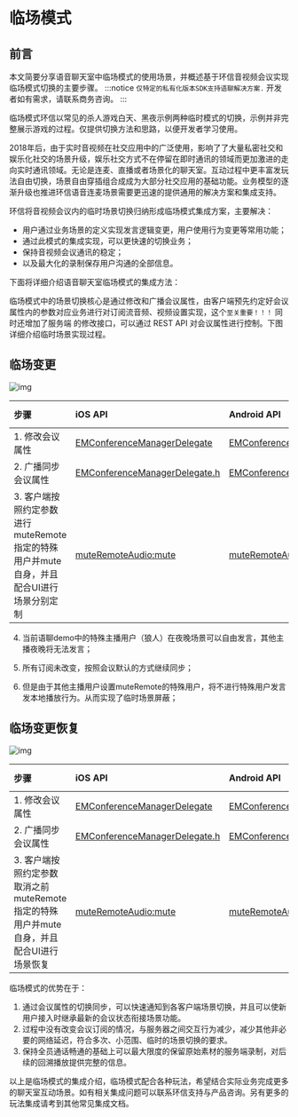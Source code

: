 # 临场模式

## 前言

本文简要分享语音聊天室中临场模式的使用场景，并概述基于环信音视频会议实现临场模式切换的主要步骤。
:::notice
`仅特定的私有化版本SDK支持语聊解决方案.` 开发者如有需求，请联系商务咨询。
:::

临场模式环信以常见的杀人游戏白天、黑夜示例两种临时模式的切换，示例并非完整展示游戏的过程。仅提供切换方法和思路，以便开发者学习使用。

2018年后，由于实时音视频在社交应用中的广泛使用，影响了了大量私密社交和娱乐化社交的场景升级，娱乐社交方式不在停留在即时通讯的领域而更加激进的走向实时通讯领域。无论是连麦、直播或者场景化的聊天室。互动过程中更丰富发玩法自由切换，场景自由穿插组合成成为大部分社交应用的基础功能。业务模型的逐渐升级也推进环信语音连麦场景需要更迅速的提供通用的解决方案和集成支持。

环信将音视频会议内的临时场景切换归纳形成临场模式集成方案，主要解决：

- 用户通过业务场景的定义实现发言逻辑变更，用户使用行为变更等常用功能；
- 通过此模式的集成实现，可以更快速的切换业务；
- 保持音视频会议通讯的稳定；
- 以及最大化的录制保存用户沟通的全部信息。

下面将详细介绍语音聊天室临场模式的集成方法：

临场模式中的场景切换核心是通过修改和广播会议属性，由客户端预先约定好会议属性内的参数对应业务进行对订阅流音频、视频设置实现，这个`至关重要！！！` 同时还增加了服务端 的修改接口，可以通过 REST API 对会议属性进行控制。下图详细介绍临时场景实现过程。

## 临场变更

![img](@static/images/privitization/tc_logic_scene.png)

| 步骤                                                         | iOS API                                                      | Android API                                                  | REST API |
| :----------------------------------------------------------- | :----------------------------------------------------------- | :----------------------------------------------------------- | :------- |
| 1. 修改会议属性                                               | [EMConferenceManagerDelegate](http://www.easemob.com/apidoc/ios/chat3.0/protocol_i_e_m_conference_manager-p.html#a7e29cc54c08e9cab13a3b58df89eea80) | [EMConferenceManager.setConferenceAttribute](http://www.easemob.com/apidoc/android/chat3.0/classcom_1_1hyphenate_1_1chat_1_1EMConferenceManager.html#a785be01c2f30dbe661fb91c9c8cac7a9) | 近期上线 |
| 2. 广播同步会议属性                                           | [EMConferenceManagerDelegate.h](http://www.easemob.com/apidoc/ios/chat3.0/protocol_e_m_conference_manager_delegate-p.html) | [EMConferenceListener#onAttributesUpdated](http://www.easemob.com/apidoc/android/chat3.0/classcom_1_1hyphenate_1_1chat_1_1EMConferenceAttribute.html) | -        |
| 3. 客户端按照约定参数进行muteRemote指定的特殊用户并mute自身，并且配合UI进行场景分别定制 | [muteRemoteAudio:mute](http://www.easemob.com/apidoc/ios/chat3.0/protocol_i_e_m_conference_manager-p.html#a28f9297ad2411c6aa9bdbb291bb8df26) | [muteRemoteAudio](http://sdkdocs.easemob.com/apidoc/android/chat3.0/classcom_1_1hyphenate_1_1chat_1_1_e_m_conference_manager.html#aa55d14555c59930263659b1f608e8f18) | -        |

4. 当前语聊demo中的特殊主播用户（狼人）在夜晚场景可以自由发言，其他主播夜晚将无法发言；

5. 所有订阅未改变，按照会议默认的方式继续同步；

6. 但是由于其他主播用户设置muteRemote的特殊用户，将不进行特殊用户发言发本地播放行为。从而实现了临时场景屏蔽；


## 临场变更恢复

![img](@static/images/privitization/tc_logic_scene_reset.png)

| 步骤                                                         | iOS API                                                      | Android API                                                  | REST API |
| :----------------------------------------------------------- | :----------------------------------------------------------- | :----------------------------------------------------------- | :------- |
| 1. 修改会议属性                                               | [EMConferenceManagerDelegate](http://www.easemob.com/apidoc/ios/chat3.0/protocol_i_e_m_conference_manager-p.html#a7e29cc54c08e9cab13a3b58df89eea80) | [EMConferenceManager.setConferenceAttribute](http://www.easemob.com/apidoc/android/chat3.0/classcom_1_1hyphenate_1_1chat_1_1EMConferenceManager.html#a785be01c2f30dbe661fb91c9c8cac7a9) | 近期上线 |
| 2. 广播同步会议属性                                           | [EMConferenceManagerDelegate.h](http://www.easemob.com/apidoc/ios/chat3.0/protocol_e_m_conference_manager_delegate-p.html) | [EMConferenceListener#onAttributesUpdated](http://www.easemob.com/apidoc/android/chat3.0/classcom_1_1hyphenate_1_1chat_1_1EMConferenceAttribute.html) | -        |
| 3. 客户端按照约定参数取消之前muteRemote指定的特殊用户并mute自身，并且配合UI进行场景恢复 | [muteRemoteAudio:mute](http://www.easemob.com/apidoc/ios/chat3.0/protocol_i_e_m_conference_manager-p.html#a28f9297ad2411c6aa9bdbb291bb8df26) | [muteRemoteAudio](http://sdkdocs.easemob.com/apidoc/android/chat3.0/classcom_1_1hyphenate_1_1chat_1_1_e_m_conference_manager.html#aa55d14555c59930263659b1f608e8f18) | -        |

临场模式的优势在于：

1. 通过会议属性的切换同步，可以快速通知到各客户端场景切换，并且可以使新用户接入时继承最新的会议状态衔接场景功能。
2. 过程中没有改变会议订阅的情况，与服务器之间交互行为减少，减少其他非必要的网络延迟，符合多次、小范围、临时的场景切换的要求。
3. 保持全员通话畅通的基础上可以最大限度的保留原始素材的服务端录制，对后续的回溯播放提供完整的信息。

以上是临场模式的集成介绍，临场模式配合各种玩法，希望结合实际业务完成更多的聊天室互动场景。如有相关集成问题可以联系环信支持与产品咨询。另有更多的玩法集成请考到其他常见集成文档。